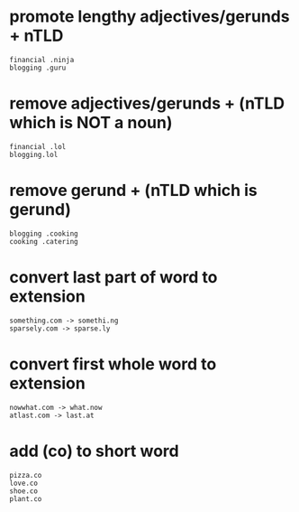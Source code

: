 # promote lengthy adjectives/gerunds + nTLD  
    financial .ninja  
    blogging .guru  
  
  
# remove adjectives/gerunds + (nTLD which is NOT a noun)  
    financial .lol  
    blogging.lol  
  
  
# remove gerund + (nTLD which is gerund)  
    blogging .cooking  
    cooking .catering  
  
  
# convert last part of word to extension  
    something.com -> somethi.ng  
    sparsely.com -> sparse.ly  
  
  
# convert first whole word to extension  
    nowwhat.com -> what.now  
    atlast.com -> last.at  
  
  
# add (co) to short word  
    pizza.co  
    love.co  
    shoe.co  
    plant.co  
  

